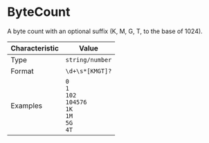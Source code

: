 <!-- THIS FILE IS AUTOMATICALLY GENERATED BY DOCBUILDER, DO NOT EDIT MANUALLY! -->

# ByteCount

A byte count with an optional suffix (K, M, G, T, to the base of 1024).

| Characteristic | Value                                                                         |
| -------------- | ----------------------------------------------------------------------------- |
| Type           | `string/number`                                                               |
| Format         | `\d+\s*[KMGT]?`                                                               |
| Examples       | `0`<br />`1`<br />`102`<br />`104576`<br />`1K`<br />`1M`<br />`5G`<br />`4T` |

